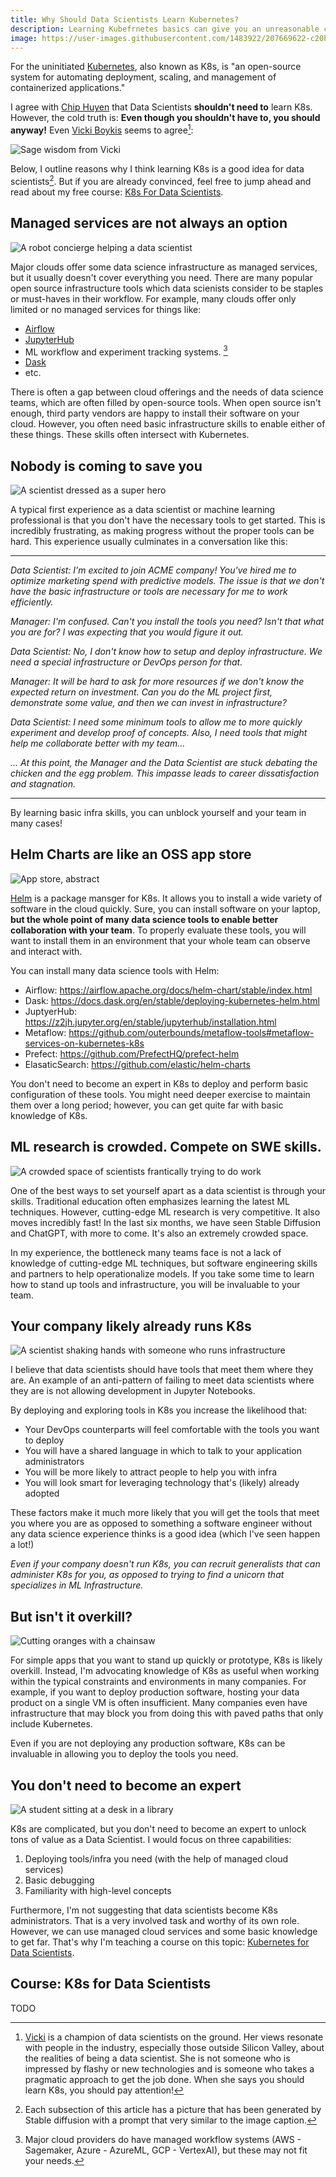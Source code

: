 ```yaml
---
title: Why Should Data Scientists Learn Kubernetes?
description: Learning Kubefrnetes basics can give you an unreasonable competitive advantage as a data scientist and unblock your teams.
image: https://user-images.githubusercontent.com/1483922/207669622-c20b0c6c-5721-473c-ba03-b831000ef0a8.jpeg
---
```


For the uninitiated [Kubernetes](https://kubernetes.io/), also known as K8s, is "an open-source system for automating deployment, scaling, and management of containerized applications."

I agree with [Chip Huyen](https://huyenchip.com/2021/09/13/data-science-infrastructure.html) that Data Scientists **shouldn't need to** learn K8s.   However, the cold truth is:  **Even though you shouldn't have to, you should anyway!**  Even [Vicki Boykis](https://twitter.com/vboykis/status/1596610600511102976) seems to agree[^1]:

![Sage wisdom from Vicki](20221212131043.png)


Below, I outline reasons why I think learning K8s is a good idea for data scientists[^2].  But if you are already convinced, feel free to jump ahead and read about my free course: [K8s For Data Scientists](#course-k8s-for-data-scientists).

## Managed services are not always an option

![A robot concierge helping a data scientist](bellman_ds.jpeg)

Major clouds offer some data science infrastructure as managed services, but it usually doesn't cover everything you need. There are many popular open source infrastructure tools which data scienists consider to be staples or must-haves in their workflow.  For example, many clouds offer only limited or no managed services for things like:

- [Airflow](https://airflow.apache.org/)
- [JupyterHub](https://jupyter.org/hub)
- ML workflow and experiment tracking systems. [^3]
- [Dask](https://www.dask.org/)
- etc.

There is often a gap between cloud offerings and the needs of data science teams, which are often filled by open-source tools. When open source isn't enough, third party vendors are happy to install their software on your cloud. However, you often need basic infrastructure skills to enable either of these things. These skills often intersect with Kubernetes.


## Nobody is coming to save you

![A scientist dressed as a super hero](20221212104110.png)

A typical first experience as a data scientist or machine learning professional is that you don't have the necessary tools to get started.  This is incredibly frustrating, as making progress without the proper tools can be hard.  This experience usually culminates in a conversation like this:

---

_Data Scientist: I'm excited to join ACME company!  You've hired me to optimize marketing spend with predictive models.  The issue is that we don't have the basic infrastructure or tools are necessary for me to work efficiently._

_Manager: I'm confused. Can't you install the tools you need?  Isn't that what you are for?  I was expecting that you would figure it out._

_Data Scientist:  No, I don't know how to setup and deploy infrastructure.  We need a special infrastructure or DevOps person for that._

_Manager: It will be hard to ask for more resources if we don't know the expected return on investment.  Can you do the ML project first, demonstrate some value, and then we can invest in infrastructure?_

_Data Scientist:  I need some minimum tools to allow me to more quickly experiment and develop proof of concepts.  Also, I need tools that might help me collaborate better with my team..._

_... At this point, the Manager and the Data Scientist are stuck debating the chicken and the egg problem.  This impasse leads to career dissatisfaction and stagnation._

---

By learning basic infra skills, you can unblock yourself and your team in many cases!


## Helm Charts are like an OSS app store

![App store, abstract](20221212110053.png)

[Helm](https://helm.sh/) is a package mansger for K8s.  It allows you to install a wide variety of software in the cloud quickly.  Sure, you can install software on your laptop, **but the whole point of many data science tools to enable better collaboration with your team**.  To properly evaluate these tools, you will want to install them in an environment that your whole team can observe and interact with.   

You can install many data science tools with Helm:

- Airflow: https://airflow.apache.org/docs/helm-chart/stable/index.html
- Dask: https://docs.dask.org/en/stable/deploying-kubernetes-helm.html
- JuptyerHub: https://z2jh.jupyter.org/en/stable/jupyterhub/installation.html
- Metaflow: https://github.com/outerbounds/metaflow-tools#metaflow-services-on-kubernetes-k8s
- Prefect: https://github.com/PrefectHQ/prefect-helm
- ElasaticSearch: https://github.com/elastic/helm-charts

You don't need to become an expert in K8s to deploy and perform basic configuration of these tools.  You might need deeper exercise to maintain them over a long period; however, you can get quite far with basic knowledge of K8s. 


## ML research is crowded. Compete on SWE skills.

![A crowded space of scientists frantically trying to do work](20221212122136.png)

One of the best ways to set yourself apart as a data scientist is through your skills.  Traditional education often emphasizes learning the latest ML techniques.  However, cutting-edge ML research is very competitive.  It also moves incredibly fast!  In the last six months, we have seen Stable Diffusion and ChatGPT, with more to come.  It's also an extremely crowded space.

In my experience, the bottleneck many teams face is not a lack of knowledge of cutting-edge ML techniques, but software engineering skills and partners to help operationalize models.  If you take some time to learn how to stand up tools and infrastructure, you will be invaluable to your team.  


## Your company likely already runs K8s

![A scientist shaking hands with someone who runs infrastructure](shaking_hands.jpeg)

I believe that data scientists should have tools that meet them where they are. An example of an anti-pattern of failing to meet data scientists where they are is not allowing development in Jupyter Notebooks.  

By deploying and exploring tools in K8s you increase the likelihood that:

- Your DevOps counterparts will feel comfortable with the tools you want to deploy
- You will have a shared language in which to talk to your application administrators
- You will be more likely to attract people to help you with infra
- You will look smart for leveraging technology that's (likely) already adopted  

These factors make it much more likely that you will get the tools that meet you where you are as opposed to something a software engineer without any data science experience thinks is a good idea (which I've seen happen a lot!)

_Even if your company doesn't run K8s, you can recruit generalists that can administer K8s for you, as opposed to trying to find a unicorn that specializes in ML Infrastructure._

## But isn't it overkill?

![Cutting oranges with a chainsaw](orange_chainsaw.jpeg)

For simple apps that you want to stand up quickly or prototype, K8s is likely overkill. Instead, I'm advocating knowledge of K8s as useful when working within the typical constraints and environments in many companies.  For example, if you want to deploy production software, hosting your data product on a single VM is often insufficient.  Many companies even have infrastructure that may block you from doing this with paved paths that only include Kubernetes.

Even if you are not deploying any production software, K8s can be invaluable in allowing you to deploy the tools you need.

## You don't need to become an expert

![A student sitting at a desk in a library](20221212115117.png)

K8s are complicated, but you don't need to become an expert to unlock tons of value as a Data Scientist.  I would focus on three capabilities:

1. Deploying tools/infra you need (with the help of managed cloud services)
2. Basic debugging 
3. Familiarity with high-level concepts

Furthermore, I'm not suggesting that data scientists become K8s administrators.  That is a very involved task and worthy of its own role. However, we can use managed cloud services and some basic knowledge to get far. That's why I'm teaching a course on this topic: [Kubernetes for Data Scientists](#course-k8s-for-data-scientists).

## Course: K8s for Data Scientists

TODO

[^1]: [Vicki](https://vickiboykis.com/) is a champion of data scientists on the ground.  Her views resonate with people in the industry, especially those outside Silicon Valley, about the realities of being a data scientist.  She is not someone who is impressed by flashy or new technologies and is someone who takes a pragmatic approach to get the job done.  When she says you should learn K8s, you should pay attention!

[^2]: Each subsection of this article has a picture that has been generated by Stable diffusion with a prompt that very similar to the image caption.

[^3]: Major cloud providers do have managed workflow systems (AWS - Sagemaker, Azure - AzureML, GCP - VertexAI), but these may not fit your needs.
